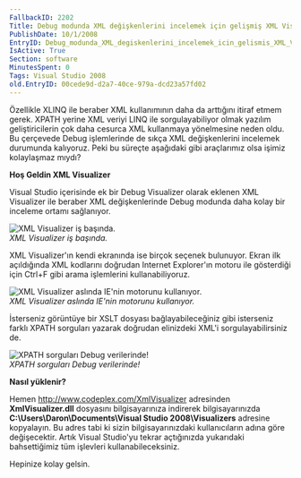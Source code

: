 ```yaml
---
FallbackID: 2202
Title: Debug modunda XML değişkenlerini incelemek için gelişmiş XML Visualizer
PublishDate: 10/1/2008
EntryID: Debug_modunda_XML_degiskenlerini_incelemek_icin_gelismis_XML_Visualizer
IsActive: True
Section: software
MinutesSpent: 0
Tags: Visual Studio 2008
old.EntryID: 00cede9d-d2a7-40ce-979a-dcd23a57fd02
---
```

Özellikle XLINQ ile beraber XML kullanımının daha da arttığını itiraf
etmem gerek. XPATH yerine XML veriyi LINQ ile sorgulayabiliyor olmak
yazılım geliştiricilerin çok daha cesurca XML kullanmaya yönelmesine
neden oldu. Bu çerçevede Debug işlemlerinde de sıkça XML değişkenlerini
incelemek durumunda kalıyoruz. Peki bu süreçte aşağıdaki gibi
araçlarımız olsa işimiz kolaylaşmaz mıydı?

**Hoş Geldin XML Visualizer**

Visual Studio içerisinde ek bir Debug Visualizer olarak eklenen XML
Visualizer ile beraber XML değişkenlerinde Debug modunda daha kolay bir
inceleme ortamı sağlanıyor.

![XML Visualizer iş
başında.](http://cdn.daron.yondem.com/assets/2202/30092008_1.png)\
*XML Visualizer iş başında.*

XML Visualizer'ın kendi ekranında ise birçok seçenek bulunuyor. Ekran
ilk açıldığında XML kodlarını doğrudan Internet Explorer'ın motoru ile
gösterdiği için Ctrl+F gibi arama işlemlerini kullanabiliyoruz.

![XML Visualizer aslında IE'nin motorunu
kullanıyor.](http://cdn.daron.yondem.com/assets/2202/30092008_2.png)\
*XML Visualizer aslında IE'nin motorunu kullanıyor.*

İsterseniz görüntüye bir XSLT dosyası bağlayabileceğiniz gibi isterseniz
farklı XPATH sorguları yazarak doğrudan elinizdeki XML'i
sorgulayabilirsiniz de.

![XPATH sorguları Debug
verilerinde!](http://cdn.daron.yondem.com/assets/2202/30092008_3.png)\
*XPATH sorguları Debug verilerinde!*

**Nasıl yüklenir?**

Hemen <http://www.codeplex.com/XmlVisualizer> adresinden
**XmlVisualizer.dll** dosyasını bilgisayarınıza indirerek
bilgisayarınızda **C:\\Users\\Daron\\Documents\\Visual Studio
2008\\Visualizers** adresine kopyalayın. Bu adres tabi ki sizin
bilgisayarınızdaki kullanıcıların adına göre değişecektir. Artık Visual
Studio'yu tekrar açtığınızda yukarıdaki bahsettiğimiz tüm işlevleri
kullanabileceksiniz.

Hepinize kolay gelsin.


